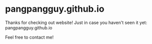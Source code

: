 # pangpangguy.github.io

Thanks for checking out website! Just in case you haven't seen it yet: pangpangguy.github.io

Feel free to contact me!

